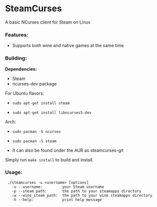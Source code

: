 # SteamCurses
A basic NCurses client for Steam on Linux

### Features:
- Supports both wine and native games at the same time

### Building:
**Dependencies:**
* Steam
* ncurses-dev package


For Ubuntu flavors:
  * ```sudo apt-get install steam```

  * ```sudo apt-get install libncurses5-dev```

Arch:
  * ```sudo pacman -S ncurses```

  * ```sudo pacman -S steam```

  * It can also be found under the AUR as steamcurses-git

Simply run ```make install``` to build and install.

### Usage:
```
 ./steamcurses -u <username> [options]
   -u --username:         your Steam username
   -p --steam_path:       the path to your steamapps directory
   -w --wine_steam_path:  the path to your wine steamapps directory
   -h --help:             print help message
```
